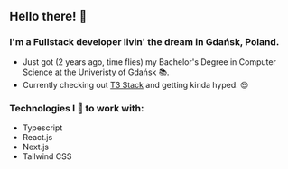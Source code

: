 ## Hello there! 🤠

<!--
**Pierniki/Pierniki** is a ✨ _special_ ✨ repository because its `README.md` (this file) appears on your GitHub profile.

Here are some ideas to get you started:

- 🔭 I’m currently working on ...
- 🌱 I’m currently learning ...
- 👯 I’m looking to collaborate on ...
- 🤔 I’m looking for help with ...
- 💬 Ask me about ...
- 📫 How to reach me: ...
- 😄 Pronouns: ...
- ⚡ Fun fact: ...
-->

### I'm a Fullstack developer livin' the dream in Gdańsk, Poland.

- Just got (2 years ago, time flies) my Bachelor's Degree in Computer Science at the Univeristy of Gdańsk 📚.
- Currently checking out [T3 Stack](https://create.t3.gg/) and getting kinda hyped. 😎

### Technologies I 💖 to work with: 

- Typescript
- React.js
- Next.js
- Tailwind CSS
